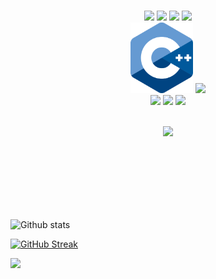 <br>
<br>
<br>
<br>
<br>
<br>
<br>
<br>
<br>
<p align="center">
  <img src="https://media.giphy.com/media/XAxylRMCdpbEWUAvr8/giphy.gif" width="200">
  <img src="https://media.giphy.com/media/fsEaZldNC8A1PJ3mwp/giphy.gif" width="200">
  <img src="https://media.giphy.com/media/Sr8xDpMwVKOHUWDVRD/giphy.gif" width="200">
  <img src="https://media3.giphy.com/media/ln7z2eWriiQAllfVcn/200w.webp" width="200">
  <br>
  <img src="https://github.com/tannuchoudhary/tannuchoudhary/blob/main/image/ISO_C%2B%2B_Logo.svg" width="100">
  <img src="https://i.giphy.com/media/LMt9638dO8dftAjtco/200.webp" width="100">
  <br>
  <img src="https://i.giphy.com/media/eNAsjO55tPbgaor7ma/200w.webp" width="100">
  <img src="https://media.giphy.com/media/kH1DBkPNyZPOk0BxrM/giphy.gif" width="200">
  <img src="https://i.giphy.com/media/KzJkzjggfGN5Py6nkT/200.webp" width="100">
  
<!--   <img src="https://media.giphy.com/media/qHzzDO357GwCBpn8uT/giphy.gif" width="100">
  <img src="https://media.giphy.com/media/FVOmnX9L69CoQntslz/giphy.gif" width="100">
  <img src="https://media.giphy.com/media/V8y1y1FzxDETVUtQE4/giphy.gif" width="100"> -->
  
  
  
  
                                                                               
<br>
<br>
                                                                               
  <p align="center">
  <img src="https://camo.githubusercontent.com/936a08778c7e4885053d148c07bbd2339dfbdd80/68747470733a2f2f6665726f73732e6e65742f782f6e6f6465322e676966" />
  <!--<img src="https://media.giphy.com/media/MCRQ0Nkn4KfeQDdM7N/giphy.gif" width="200"> -->
 
  </p>
</p>
<br>
<br>
<br>
<br>
<br>
<br>
<!-- <p align="center">


  
</p>
<br>
<br>
<br> -->

![Github stats](https://github-readme-stats.vercel.app/api?username=tannuchoudhary)



[![GitHub Streak](https://github-readme-streak-stats.herokuapp.com/?user=tannuchoudhary&currStreakNum=2FD3EB&fire=pink&sideLabels=F00&theme=nightowl)](https://git.io/streak-stats)       
         
   

</code>

![](https://komarev.com/ghpvc/?username=tannuchoudhary&color=red)
